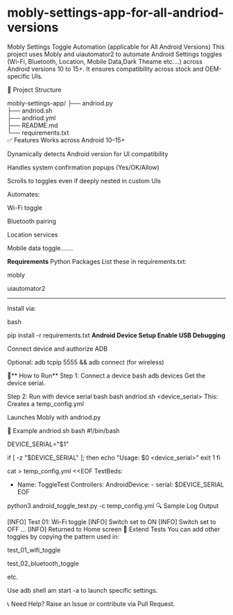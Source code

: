 # mobly-settings-app-for-all-andriod-versions
Mobly Settings Toggle Automation (applicable for All Android Versions)
This project uses Mobly and uiautomator2 to automate Android Settings toggles (Wi-Fi, Bluetooth, Location, Mobile Data,Dark Theame etc....) across Android versions 10 to 15+. It ensures compatibility across stock and OEM-specific UIs.

📁 Project Structure

mobly-settings-app/
├── andriod.py       
├── andriod.sh          
├── andriod.yml               
├── README.md                  
└── requirements.txt             
✅ Features
Works across Android 10–15+

Dynamically detects Android version for UI compatibility

Handles system confirmation popups (Yes/OK/Allow)

Scrolls to toggles even if deeply nested in custom UIs

Automates:

Wi-Fi toggle

Bluetooth pairing

Location services

Mobile data toggle.......

 **Requirements**
Python Packages
List these in requirements.txt:

mobly

uiautomator2

-------------

Install via:

bash

pip install -r requirements.txt
**Android Device Setup
Enable USB Debugging**

Connect device and authorize ADB

Optional: adb tcpip 5555 && adb connect <ip> (for wireless)

🚀** How to Run**
Step 1: Connect a device
bash
adb devices
Get the device serial.

Step 2: Run with device serial
bash
bash andriod.sh <device_serial>
This:
Creates a temp_config.yml

Launches Mobly with andriod.py

📜 Example andriod.sh
bash
#!/bin/bash

DEVICE_SERIAL="$1"

if [ -z "$DEVICE_SERIAL" ]; then
  echo "Usage: $0 <device_serial>"
  exit 1
fi

cat > temp_config.yml <<EOF
TestBeds:
  - Name: ToggleTest
    Controllers:
      AndroidDevice:
        - serial: $DEVICE_SERIAL
EOF

python3 android_toggle_test.py -c temp_config.yml
🔍 Sample Log Output

[INFO] Test 01: Wi-Fi toggle
[INFO] Switch set to ON
[INFO] Switch set to OFF
...
[INFO] Returned to Home screen
🧪 Extend Tests
You can add other toggles by copying the pattern used in:

test_01_wifi_toggle

test_02_bluetooth_toggle

etc.

Use adb shell am start -a to launch specific settings.

📞 Need Help?
Raise an Issue or contribute via Pull Request. 

